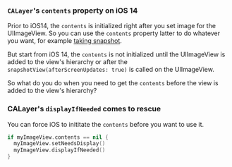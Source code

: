 ### `CALayer`'s `contents` property on iOS 14

Prior to iOS14, the `contents` is initialized right after you set image for the UIImageView.
So you can use the `contents` property latter to do whatever you want, for example [taking snapshot](https://github.com/congnd/FMPhotoPicker/blob/master/FMPhotoPicker/FMPhotoPicker/source/Utilities/UIView%2BFMPhotoView.swift#L12).

But start from iOS 14, the `contents` is not initialized until the UIImageView is added to the view's hierarchy 
or after the `snapshotView(afterScreenUpdates: true)` is called on the UIImageView.

So what do you do when you need to get the `contents` before the view is added to the view's hierarchy?

### CALayer's `displayIfNeeded` comes to rescue

You can force iOS to inititate the `contents` before you want to use it.

```Swift
if myImageView.contents == nil {
  myImageView.setNeedsDisplay()
  myImageView.displayIfNeeded()
}
```
